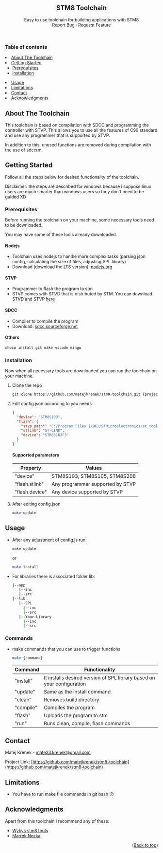 <!-- Improved compatibility of back to top link: See: https://github.com/othneildrew/Best-README-Template/pull/73 -->

<a name="readme-top"></a>

<!--
*** Thanks for checking out the Best-README-Template. If you have a suggestion
*** that would make this better, please fork the repo and create a pull request
*** or simply open an issue with the tag "enhancement".
*** Don't forget to give the project a star!
*** Thanks again! Now go create something AMAZING! :D
-->

<div align="center">
  <h2 align="center">STM8 Toolchain</h2>

  <p align="center">
    Easy to use toolchain for building applications with STM8
    <br />
    <a href="https://github.com/matejkrenek/stm8-toolchain/issues">Report Bug</a>
    ·
    <a href="https://github.com/matejkrenek/stm8-toolchain/issues">Request Feature</a>
  </p>
</div>

<br/>

<!-- TABLE OF CONTENTS -->

### Table of contents

  <li>
    <a href="#about-the-toolchain">About The Toolchain</a>
  </li>
  <li>
    <a href="#getting-started">Getting Started</a>
    <ul>
      <li><a href="#prerequisites">Prerequisites</a></li>
      <li><a href="#installation">Installation</a></li>
    </ul>
  </li>
  <li><a href="#usage">Usage</a></li>
  <li><a href="#limitations">Limitations</a></li>
  <li><a href="#contact">Contact</a></li>
  <li><a href="#acknowledgments">Acknowledgments</a></li>

<!-- ABOUT THE TOOLCHAIN -->

## About The Toolchain

This toolchain is based on compilation with SDCC and programming the controller with STVP. This allows you to use all the features of C99 standard and use any programmer that is supported by STVP.

In addition to this, unused functions are removed during compilation with the use of sdccrm.

<!-- GETTING STARTED -->

## Getting Started

Follow all the steps below for desired functionality of the toolchain.

Disclaimer: the steps are described for windows because i suppose linux users are much smarter than windows users so they don't need to be guided XD

### Prerequisites

Before running the toolchain on your machine, some necessary tools need to be downloaded.

You may have some of these tools already downloaded.

#### Nodejs

- Toolchain uses nodejs to handle more complex tasks (parsing json config, calculating the size of files, adjusting SPL library)
- Download (download the LTS version): [nodejs.org](https://nodejs.org/en/)

#### STVP

- Programmer to flash the program to stm
- STVP comes with STVD that is distributed by STM. You can download STVD and STVP [here](https://my.st.com/content/my_st_com/en/products/development-tools/software-development-tools/stm8-software-development-tools/stm8-ides/stvd-stm8.license=1601176827357.product=STVD-STM8.version=42.0.0.html)

#### SDCC

- Compiler to compile the program
- Download: [sdcc.sourceforge.net](https://sdcc.sourceforge.net/)

#### Others

```sh
choco install git make vscode mingw
```

### Installation

Now when all necessary tools are downloaded you can run the toolchain on your machine.

1. Clone the repo

   ```sh
   git clone https://github.com/matejkrenek/stm8-toolchain.git {project_name}
   ```

2. Edit config.json according to you needs

   ```json
   {
     "device": "STM8S103",
     "flash": {
       "stvp_path": "C:/Program Files (x86)/STMicroelectronics/st_toolset/stvp/",
       "stlink": "ST-LINK",
       "device": "STM8S103F3"
     }
   }
   ```

   #### Supported parameters

   | Property       | Values                           |
   | -------------- | -------------------------------- |
   | "device"       | STM8S103, STM8S105, STM8S208     |
   | "flash.stlink" | Any programmer supported by STVP |
   | "flash.device" | Any device supported by STVP     |

3. After editing config.json

   ```sh
   make update
   ```

<!-- USAGE EXAMPLES -->

## Usage

- After any adjustment of config.js run:

  ```sh
  make update
  ```

  or

  ```sh
  make install
  ```

- For libraries there is associated folder lib:

  ```sh
  |--app
     |--inc
     |--src
  |--lib
     |--SPL
       |--inc
       |--src
     |--Your-Library
       |--inc
       |--src
  ```

### Commands

- make commands that you can use to trigger functions

  ```sh
  make {command}
  ```

  | Command   | Functionality                                                          |
  | --------- | ---------------------------------------------------------------------- |
  | "install" | It installs desired version of SPL library based on your configuration |
  | "update"  | Same as the install command                                            |
  | "clean"   | Removes build directory                                                |
  | "compile" | Compiles the program                                                   |
  | "flash"   | Uploads the program to stm                                             |
  | "run"     | Runs clean, compile, flash commands                                    |

<!-- CONTACT -->

## Contact

Matěj Křenek - [mate23.krenek@gmail.com](mailto:mate23.krenek@gmail.com)

Project Link: [https://github.com/matejkrenek/stm8-toolchain](https://github.com/matejkrenek/stm8-toolchain)

<!-- LIMITATIONS -->

## Limitations

- You have to run make file commands in git bash 😥

<!-- ACKNOWLEDGMENTS -->

## Acknowledgments

Apart from this toolchain I recommend any of these:

- [Wykys stm8 tools](https://gitlab.com/wykys/stm8-tools)
- [Marrek Nozka](https://github.com/spseol/STM8-deroboard-start)

<p align="right">(<a href="#readme-top">Back to top</a>)</p>
